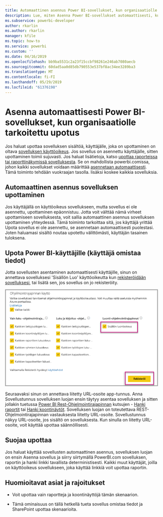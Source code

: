 ```yaml
---
title: Automaattinen asennus Power BI-sovellukset, kun organisaatiolle tarkoitettu upotus
description: Lue, miten Asenna Power BI-sovellukset automaattisesti, kun avulla organisaatiolle.
ms.subservice: powerbi-developer
author: rkarlin
ms.author: rkarlin
manager: kfile
ms.topic: how-to
ms.service: powerbi
ms.custom: ''
ms.date: 04/16/2019
ms.openlocfilehash: bb9ba5531c2a23f15ccbf98261e246ab7080aecb
ms.sourcegitcommit: 60dad5aa0d85db790553e537bf8ac34ee3289ba3
ms.translationtype: MT
ms.contentlocale: fi-FI
ms.lasthandoff: 05/29/2019
ms.locfileid: "61376198"
---
```

# <a name="auto-install-power-bi-apps-when-embedding-for-your-organization"></a>Asenna automaattisesti Power BI-sovellukset, kun organisaatiolle tarkoitettu upotus

Jos haluat upottaa sovelluksen sisältöä, käyttäjälle, joka on upottaminen on oltava [sovelluksen käyttöoikeus](../service-create-distribute-apps.md). Jos sovellus on asennettu käyttäjälle, sitten upottaminen toimii sujuvasti. Jos haluat lisätietoja, katso [upottaa raporteissa tai raporttinäkymissä sovelluksesta](embed-from-apps.md). Se on mahdollista powerbi.comissa, johon kaikki sovellukset voidaan määrittää [asennetaan automaattisesti](https://powerbi.microsoft.com/blog/automatically-install-apps/). Tämä toiminto tehdään vuokraajan tasolla. lisäksi koskee kaikkia sovelluksia.

## <a name="auto-install-app-on-embedding"></a>Automaattinen asennus sovelluksen upottaminen

Jos käyttäjällä on käyttöoikeus sovellukseen, mutta sovellus ei ole asennettu, upottaminen epäonnistuu. Jotta voit välttää nämä virheet upottamiseen sovelluksesta, voit sallia automaattinen asennus sovelluksen upottaminen yhteydessä. Tämä toiminto tarkoittaa sitä, jos käyttäjä yrittää Upota sovellus ei ole asennettu, se asennetaan automaattisesti puolestasi. Joten haluamasi sisältö noutaa upotettu välittömästi, käyttäjän tasainen tuloksena.

## <a name="embed-for-power-bi-users-user-owns-data"></a>Upota Power BI-käyttäjille (käyttäjä omistaa tiedot)

Jotta sovellusten asentaminen automaattisesti käyttäjille, sinun on annettava sovelluksesi 'Sisällön Luo' käyttöoikeutta kun [rekisteröidään sovelluksesi](register-app.md#register-with-the-power-bi-application-registration-tool), tai lisätä sen, jos sovellus on jo rekisteröity.

![Rekisteröi sovellus luo sisältö](media/embed-auto-install-app/register-app-create-content.png)

Seuraavaksi sinun on annettava liitetty URL-osoite app-tunnus. Anna Sovellustunnus sovelluksen luojan ensin täytyy asentaa sovelluksen ja sitten jollakin tuetussa [Power BI Rest-Ohjelmointirajapinnan](https://docs.microsoft.com/rest/api/power-bi/) kutsujen - [Hanki raportit](https://docs.microsoft.com/rest/api/power-bi/reports/getreports) tai [Hanki koontinäytöt](https://docs.microsoft.com/rest/api/power-bi/dashboards/getdashboards). Sovelluksen luojan on toteutettava REST-Ohjelmointirajapinnan vastauksesta liitetty URL-osoite. Sovellustunnus näkyy URL-osoite, jos sisältö on sovelluksesta.  Kun sinulla on liitetty URL-osoite, voit käyttää upottaa säännöllisesti.

## <a name="secure-embed"></a>Suojaa upottaa

Jos haluat käyttää sovellusten automaattinen asennus, sovelluksen luojan on ensin Asenna sovellus ja siirry siirtymällä PowerBI.com sovelluksen, raportin ja hanki linkki tavallista deterministisesti. Kaikki muut käyttäjät, joilla on käyttöoikeus sovellukseen, joka käyttää linkkiä voit upottaa raportin.

## <a name="considerations-and-limitations"></a>Huomioitavat asiat ja rajoitukset

* Voit upottaa vain raportteja ja koontinäyttöjä tämän skenaarion.

* Tämä ominaisuus on tällä hetkellä tueta sovellus omistaa tiedot ja SharePoint upottaa skenaarioita.